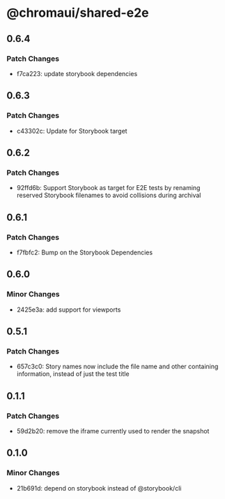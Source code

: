 # @chromaui/shared-e2e

## 0.6.4

### Patch Changes

- f7ca223: update storybook dependencies

## 0.6.3

### Patch Changes

- c43302c: Update for Storybook target

## 0.6.2

### Patch Changes

- 92ffd6b: Support Storybook as target for E2E tests by renaming reserved Storybook filenames to avoid collisions during archival

## 0.6.1

### Patch Changes

- f7fbfc2: Bump on the Storybook Dependencies

## 0.6.0

### Minor Changes

- 2425e3a: add support for viewports

## 0.5.1

### Patch Changes

- 657c3c0: Story names now include the file name and other containing information, instead of just the test title

## 0.1.1

### Patch Changes

- 59d2b20: remove the iframe currently used to render the snapshot

## 0.1.0

### Minor Changes

- 21b691d: depend on storybook instead of @storybook/cli
